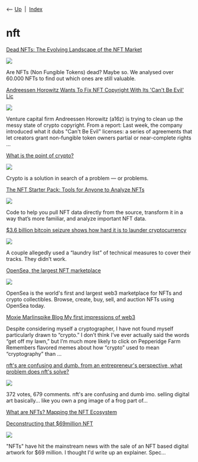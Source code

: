 <div class="nav">

⟵ [Up](index.html)  \|  [Index](index.html)

</div>

# nft

<div class="cards">

<div class="card">

<div class="card-title">

[Dead NFTs: The Evolving Landscape of the NFT
Market](https://dappgambl.com/nfts/dead-nfts)

</div>

<div class="card-image">

[![](https://dappgambl.com/wp-content/uploads/2023/08/nft-crash.png)](https://dappgambl.com/nfts/dead-nfts)

</div>

Are NFTs (Non Fungible Tokens) dead? Maybe so. We analysed over 60.000
NFTs to find out which ones are still valuable.

</div>

<div class="card">

<div class="card-title">

[Andreessen Horowitz Wants To Fix NFT Copyright With Its 'Can't Be Evil'
Lic](https://tech.slashdot.org/story/22/09/06/1840206/andreessen-horowitz-wants-to-fix-nft-copyright-with-its-cant-be-evil-license)

</div>

<div class="card-image">

[![](https://a.fsdn.com/sd/topics/technology_64.png)](https://tech.slashdot.org/story/22/09/06/1840206/andreessen-horowitz-wants-to-fix-nft-copyright-with-its-cant-be-evil-license)

</div>

Venture capital firm Andreessen Horowitz (a16z) is trying to clean up
the messy state of crypto copyright. From a report: Last week, the
company introduced what it dubs "Can't Be Evil" licenses: a series of
agreements that let creators grant non-fungible token owners partial or
near-complete rights ...

</div>

<div class="card">

<div class="card-title">

[What is the point of
crypto?](https://www.vox.com/the-goods/23071245/bitcoin-price-crypto-ethereum-nfts-defi-stablecoin)

</div>

<div class="card-image">

[![](https://platform.vox.com/wp-content/uploads/sites/2/chorus/uploads/chorus_asset/file/23463283/GettyImages_1194405185.jpg?quality=90&strip=all&crop=0%2C12.980409642713%2C100%2C74.039180714573&w=1200)](https://www.vox.com/the-goods/23071245/bitcoin-price-crypto-ethereum-nfts-defi-stablecoin)

</div>

Crypto is a solution in search of a problem — or problems.

</div>

<div class="card">

<div class="card-title">

[The NFT Starter Pack: Tools for Anyone to Analyze
NFTs](https://a16z.com/2022/03/18/nft-starter-pack-analyze-data-metadata-build-tools)

</div>

<div class="card-image">

[![](https://api.a16zcrypto.com/wp-content/uploads/2023/02/generic.jpeg)](https://a16z.com/2022/03/18/nft-starter-pack-analyze-data-metadata-build-tools)

</div>

Code to help you pull NFT data directly from the source, transform it in
a way that’s more familiar, and analyze important NFT data.

</div>

<div class="card">

<div class="card-title">

[\$3.6 billion bitcoin seizure shows how hard it is to launder
cryptocurrency](https://www.wired.com/story/bitcoin-seizure-record-doj-crypto-tracing-monero)

</div>

<div class="card-image">

[![](https://media.wired.com/photos/620436c9d88b0a9fa5094b52/191:100/w_1280,c_limit/Security-Crypto-Tracing-522019766.jpg)](https://www.wired.com/story/bitcoin-seizure-record-doj-crypto-tracing-monero)

</div>

A couple allegedly used a “laundry list” of technical measures to cover
their tracks. They didn’t work.

</div>

<div class="card">

<div class="card-title">

[OpenSea, the largest NFT marketplace](https://opensea.io)

</div>

<div class="card-image">

[![](https://static.opensea.io/og-images/Metadata-Image.png)](https://opensea.io)

</div>

OpenSea is the world's first and largest web3 marketplace for NFTs and
crypto collectibles. Browse, create, buy, sell, and auction NFTs using
OpenSea today.

</div>

<div class="card">

<div class="card-title">

[Moxie Marlinspike Blog My first impressions of
web3](https://moxie.org/2022/01/07/web3-first-impressions.html)

</div>

Despite considering myself a cryptographer, I have not found myself
particularly drawn to “crypto.” I don’t think I’ve ever actually said
the words “get off my lawn,” but I’m much more likely to click on
Pepperidge Farm Remembers flavored memes about how “crypto” used to mean
“cryptography” than ...

</div>

<div class="card">

<div class="card-title">

[nft's are confusing and dumb. from an entrepreneur's perspective, what
problem does nft's
solve?](https://www.reddit.com/r/Entrepreneur/comments/rkbix9/nfts_are_confusing_and_dumb_from_an_entrepreneurs)

</div>

<div class="card-image">

[![](https://share.redd.it/preview/post/rkbix9)](https://www.reddit.com/r/Entrepreneur/comments/rkbix9/nfts_are_confusing_and_dumb_from_an_entrepreneurs)

</div>

372 votes, 679 comments. nft's are confusing and dumb imo. selling
digital art basically... like you own a png image of a frog part of…

</div>

<div class="card">

<div class="card-title">

[What are NFTs? Mapping the NFT
Ecosystem](https://www.visualcapitalist.com/what-are-nfts-mapping-the-nft-ecosystem)

</div>

</div>

<div class="card">

<div class="card-title">

[Deconstructing that \$69million
NFT](https://blog.erratasec.com/2021/03/deconstructing-that-69million-nft.html?m=1)

</div>

<div class="card-image">

[![](https://blogger.googleusercontent.com/img/b/R29vZ2xl/AVvXsEgiz76iRC5UAkv0R-Asg4LcveX0SgAJs1nPc6XR9PQSYCBg6ZkvO4Q8dv5tvKAEox6j3UFQg_zfjAi2P0xhOaORqVVaf07KUBGSpJpntxBzDnw5ACuxm5iuw-ORUYd44J7iWZaF/)](https://blog.erratasec.com/2021/03/deconstructing-that-69million-nft.html?m=1)

</div>

"NFTs" have hit the mainstream news with the sale of an NFT based
digital artwork for \$69 million. I thought I'd write up an explainer.
Spec...

</div>

</div>
